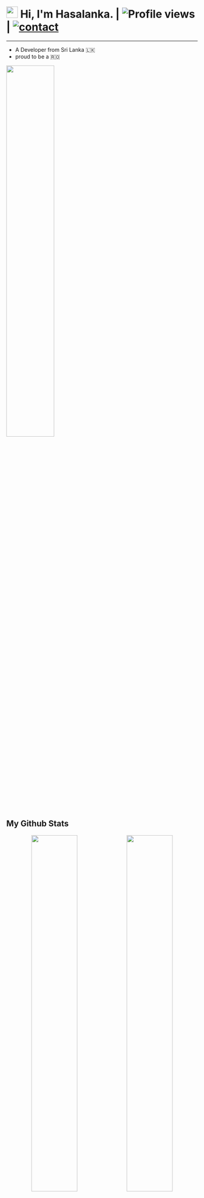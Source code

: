 # <img src="https://raw.githubusercontent.com/MartinHeinz/MartinHeinz/master/wave.gif" width="30px"> Hi, I'm Hasalanka.  |  ![Profile views](https://gpvc.arturio.dev/reaprx)  |  <a href="https://t.me/reaprx"> ![contact](https://img.shields.io/badge/Contact%20me-On%20Telegram-blue) </a>
****


-   A Developer from Sri Lanka 🇱🇰 
-  proud to be a 🇷🇴 



<img width="50%" align="center" src="https://miro.medium.com/max/1838/1*9S3JhMtLGiacpNpziWGN1A.gif" />



## My Github Stats

<p align="center">
    <img
        width="49%"
        src="https://github-readme-stats.vercel.app/api?username=reaprx&count_private=true&include_all_commits=true&show_icons=true&theme=tokyonight&custom_title=GitHub+Stats"
    />
    <img
        width="49%"
        src="https://github-readme-streak-stats.herokuapp.com?user=reaprx&theme=tokyonight"
    />
</p>

## Most Used Languages
          
![NOICE](https://github-readme-stats.vercel.app/api/top-langs/?username=reaprx&theme=dark&show_icons=true) 
    

        
</p>


****
